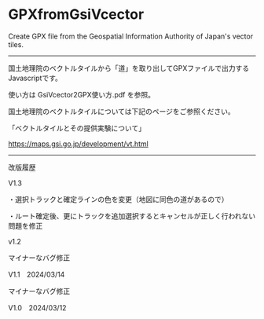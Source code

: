 # GPXfromGsiVcector
Create GPX file from the Geospatial Information Authority of Japan's vector tiles.

----------------------------------------------------------------------------------

国土地理院のベクトルタイルから「道」を取り出してGPXファイルで出力するJavascriptです。

使い方は GsiVcector2GPX使い方.pdf を参照。

国土地理院のベクトルタイルについては下記のページをご参照ください。

「ベクトルタイルとその提供実験について」

https://maps.gsi.go.jp/development/vt.html

----------------------------------------------------------------------------------

改版履歴

V1.3

 ・選択トラックと確定ラインの色を変更（地図に同色の道があるので）

 ・ルート確定後、更にトラックを追加選択するとキャンセルが正しく行われない問題を修正

v1.2

 マイナーなバグ修正

V1.1　2024/03/14

 マイナーなバグ修正

V1.0　2024/03/12
